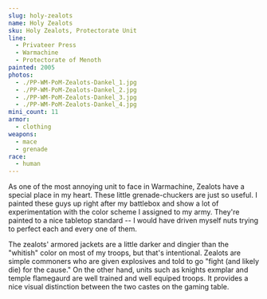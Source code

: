 ```yaml
---
slug: holy-zealots
name: Holy Zealots
sku: Holy Zealots, Protectorate Unit
line:
  - Privateer Press
  - Warmachine
  - Protectorate of Menoth
painted: 2005
photos:
  - ./PP-WM-PoM-Zealots-Dankel_1.jpg
  - ./PP-WM-PoM-Zealots-Dankel_2.jpg
  - ./PP-WM-PoM-Zealots-Dankel_3.jpg
  - ./PP-WM-PoM-Zealots-Dankel_4.jpg
mini_count: 11
armor:
  - clothing
weapons:
  - mace
  - grenade
race:
  - human
---
```


As one of the most annoying unit to face in Warmachine, Zealots have a special place in my heart. These little grenade-chuckers are just so useful. I painted these guys up right after my battlebox and show a lot of experimentation with the color scheme I assigned to my army. They're painted to a nice tabletop standard -- I would have driven myself nuts trying to perfect each and every one of them.

The zealots' armored jackets are a little darker and dingier than the "whitish" color on most of my troops, but that's intentional. Zealots are simple commoners who are given explosives and told to go "fight (and likely die) for the cause." On the other hand, units such as knights exmplar and temple flamegaurd are well trained and well equiped troops. It provides a nice visual distinction between the two castes on the gaming table.
